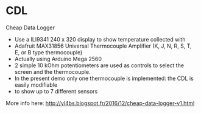 # CDL
Cheap Data Logger

 * Use a ILI9341 240 x 320 display to show temperature collected with 
 * Adafruit MAX31856 Universal Thermocouple Amplifier (K, J, N, R, S, T, E, or B type thermocouple)
 * Actually using Arduino Mega 2560
 * 2 simple 10 kOhm potentiometers are used as controls to select the screen and the thermocouple.
 * In the present demo only one thermocouple is implemented: the CDL is easily modifiable
 * to show up to 7 different sensors
 
 More info here: http://yl4bs.blogspot.fr/2016/12/cheap-data-logger-v1.html
